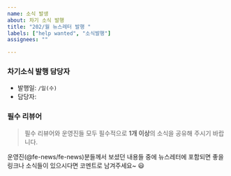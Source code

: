 ```yaml
---
name: 소식 발생
about: 차기 소식 발행
title: "202/월 뉴스레터 발행 "
labels: ["help wanted", "소식발행"]
assignees: ""

---
```


<!-- 차기 소식 일정과 담당자 및 리뷰어를 기술 -->

### 차기소식 발행 담당자
- 발행일: `/일(수)`
- 담당자: 

### 필수 리뷰어


> 필수 리뷰어와 운영진들 모두 필수적으로 **1개 이상**의 소식을 공유해 주시기 바랍니다.

운영진(@fe-news/fe-news)분들께서 보셨던 내용들 중에 뉴스레터에 포함되면 좋을 링크나 소식들이 있으시다면 코멘트로 남겨주세요~ 😃
